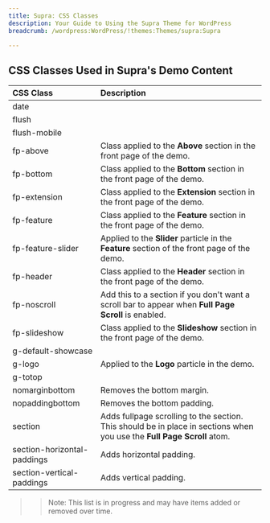 ```yaml
---
title: Supra: CSS Classes
description: Your Guide to Using the Supra Theme for WordPress
breadcrumb: /wordpress:WordPress/!themes:Themes/supra:Supra

---
```


## CSS Classes Used in Supra's Demo Content

| CSS Class                   | Description                                                                                                             |
| :-----                      | :-----                                                                                                                  |
| date                        |                                                                                                                         |
| flush                       |                                                                                                                         |
| flush-mobile                |                                                                                                                         |
| fp-above                    | Class applied to the **Above** section in the front page of the demo.                                                   |
| fp-bottom                   | Class applied to the **Bottom** section in the front page of the demo.                                                  |
| fp-extension                | Class applied to the **Extension** section in the front page of the demo.                                               |
| fp-feature                  | Class applied to the **Feature** section in the front page of the demo.                                                 |
| fp-feature-slider           | Applied to the **Slider** particle in the **Feature** section of the front page of the demo.                            |
| fp-header                   | Class applied to the **Header** section in the front page of the demo.                                                  |
| fp-noscroll                 | Add this to a section if you don't want a scroll bar to appear when **Full Page Scroll** is enabled.                    |
| fp-slideshow                | Class applied to the **Slideshow** section in the front page of the demo.                                               |
| g-default-showcase          |                                                                                                                         |
| g-logo                      | Applied to the **Logo** particle in the demo.                                                                           |
| g-totop                     |                                                                                                                         |
| nomarginbottom              | Removes the bottom margin.                                                                                              |
| nopaddingbottom             | Removes the bottom padding.                                                                                             |
| section                     | Adds fullpage scrolling to the section. This should be in place in sections when you use the **Full Page Scroll** atom. |
| section-horizontal-paddings | Adds horizontal padding.                                                                                                |
| section-vertical-paddings   | Adds vertical padding.                                                                                                  |

>> Note: This list is in progress and may have items added or removed over time.